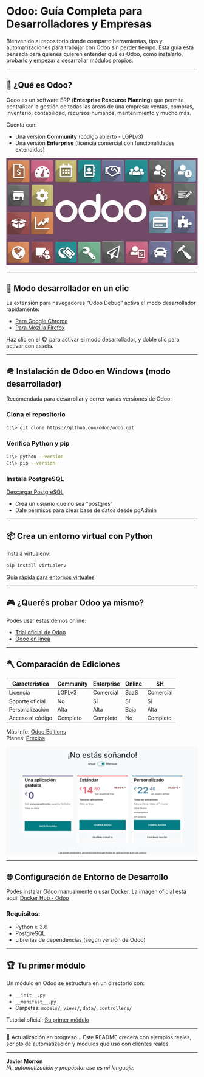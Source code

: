 
# Odoo: Guía Completa para Desarrolladores y Empresas

Bienvenido al repositorio donde comparto herramientas, tips y automatizaciones para trabajar con Odoo sin perder tiempo. Esta guía está pensada para quienes quieren entender qué es Odoo, cómo instalarlo, probarlo y empezar a desarrollar módulos propios.

---

## 📄 ¿Qué es Odoo?

Odoo es un software ERP (**Enterprise Resource Planning**) que permite centralizar la gestión de todas las áreas de una empresa: ventas, compras, inventario, contabilidad, recursos humanos, mantenimiento y mucho más.

Cuenta con:

- Una versión **Community** (código abierto - LGPLv3)
- Una versión **Enterprise** (licencia comercial con funcionalidades extendidas)

![odoo modulos](https://github.com/javierma73/Odoo/blob/main/odoo%20modulos.png)

---

## 🔧 Modo desarrollador en un clic

La extensión para navegadores “Odoo Debug” activa el modo desarrollador rápidamente:

- [Para Google Chrome](https://chrome.google.com/webstore/detail/odoo-debug/hmdmhilocobgohohpdpolmibjklfgkbi)
- [Para Mozilla Firefox](https://addons.mozilla.org/es/firefox/addon/odoo-debug)

Haz clic en el 🐵 para activar el modo desarrollador, y doble clic para activar con assets.

---

## 🪖 Instalación de Odoo en Windows (modo desarrollador)

Recomendada para desarrollar y correr varias versiones de Odoo:

### Clona el repositorio

```bash
C:\> git clone https://github.com/odoo/odoo.git
```

### Verifica Python y pip

```bash
C:\> python --version
C:\> pip --version
```

### Instala PostgreSQL

[Descargar PostgreSQL](https://www.postgresql.org/download/windows/)

- Crea un usuario que no sea "postgres"
- Dale permisos para crear base de datos desde pgAdmin

---

## 📦 Crea un entorno virtual con Python

Instalá virtualenv:

```bash
pip install virtualenv
```

[Guía rápida para entornos virtuales](https://github.com/javierma73/Entornos-virtuales/blob/main/Entornos-virtuales.md)

---

## 🎮 ¿Querés probar Odoo ya mismo?

Podés usar estas demos online:

- [Trial oficial de Odoo](https://www.odoo.com/es_ES/trial)
- [Odoo en línea](https://www.odoo.com/documentation/13.0/administration/install/install.html#online)

---

## 🪓 Comparación de Ediciones

| Característica   | Community | Enterprise | Online | SH        |
| ---------------- | --------- | ---------- | ------ | --------- |
| Licencia         | LGPLv3    | Comercial  | SaaS   | Comercial |
| Soporte oficial  | No        | Sí         | Sí     | Sí        |
| Personalización  | Alta      | Alta       | Baja   | Alta      |
| Acceso al código | Completo  | Completo   | No     | Completo  |

Más info: [Odoo Editions](https://www.odoo.com/es_ES/page/editions)  
Planes: [Precios](https://www.odoo.com/es_ES/pricing-plan)

![Precios y Planes](https://github.com/javierma73/Odoo/blob/main/Precios%20Mensual%20de%20Odoo.png)

---

## 🌐 Configuración de Entorno de Desarrollo

Podés instalar Odoo manualmente o usar Docker. La imagen oficial está aquí: [Docker Hub - Odoo](https://hub.docker.com/_/odoo)

### Requisitos:

- Python ≥ 3.6
- PostgreSQL
- Librerías de dependencias (según versión de Odoo)

---

## 🏆 Tu primer módulo

Un módulo en Odoo se estructura en un directorio con:

- `__init__.py`
- `__manifest__.py`
- Carpetas: `models/`, `views/`, `data/`, `controllers/`

Tutorial oficial: [Su primer módulo](https://www.odoo.com/documentation/15.0/es/administration/odoo_sh/getting_started/first_module.html#your-first-module)

---

📆 Actualización en progreso... Este README crecerá con ejemplos reales, scripts de automatización y módulos que uso con clientes reales.

---

**Javier Morrón**  
*IA, automatización y propósito: ese es mi lenguaje.*
